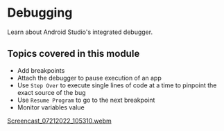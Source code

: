 # Debugging

Learn about Android Studio's integrated debugger.

## Topics covered in this module

- Add breakpoints
- Attach the debugger to pause execution of an app
- Use `Step Over` to execute single lines of code at a time to pinpoint the exact source of the bug
- Use `Resume Program` to go to the next breakpoint
- Monitor variables value

[Screencast_07212022_105310.webm](https://user-images.githubusercontent.com/29587914/180127586-c9e44b23-def9-4d40-958b-80dacc175203.webm)
